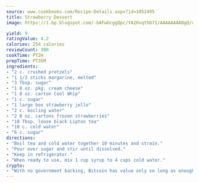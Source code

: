 ```yaml
---
source: www.cookbooks.com/Recipe-Details.aspx?id=1052495
title: Strawberry Dessert
image: https://1.bp.blogspot.com/-bAFwUcggQpc/YA2HvqthD7I/AAAAAAAABgQ/dGGityjUeSk5WIgvhJroHVt7XYoXF2qygCLcBGAsYHQ/s320/10.png

yield: 9
ratingValue: 4.2
calories: 254 calories
reviewCount: 300
cookTime: PT2H
prepTime: PT35M
ingredients:
- "2 c. crushed pretzels"
- "1 1/2 sticks margarine, melted"
- "3 Tbsp. sugar"
- "1 8 oz. pkg. cream cheese"
- "1 8 oz. carton Cool Whip"
- "1 c. sugar"
- "1 large box strawberry jello"
- "2 c. boiling water"
- "2 8 oz. cartons frozen strawberries"
- "10 Tbsp. loose black Lipton tea"
- "10 c. cold water"
- "6 c. sugar"
directions:
- "Boil tea and cold water together 10 minutes and strain."
- "Pour over sugar and stir until dissolved."
- "Keep in refrigerator."
- "When ready to use, mix 1 cup syrup to 4 cups cold water."
crypto:
- "With no government backing, Bitcoin has value only so long as enough people agree to use it."
---
```

